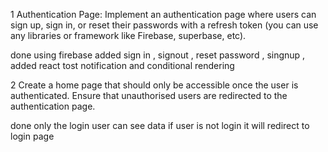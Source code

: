 1 Authentication Page:
Implement an authentication page where users can sign up, sign in, or reset their passwords with a refresh token (you can use any libraries or framework like Firebase, superbase, etc).

done   using firebase 
 added sign in , signout , reset password , singnup , added react tost notification  and conditional rendering 

2 
Create a home page that should only be accessible once the user is authenticated.
Ensure that unauthorised users are redirected to the authentication page.

done only the login user can see data if user is not login it will redirect to login page 

